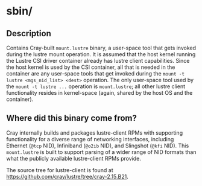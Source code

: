 # sbin/

## Description

Contains Cray-built `mount.lustre` binary, a user-space tool that gets invoked during the lustre mount operation.
It is assumed that the host kernel running the Lustre CSI driver container already has lustre client capabilities.
Since the host kernel is used by the CSI container, all that is needed in the container are any user-space tools that
get invoked during the `mount -t lustre <mgs_nid_list> <dest>` operation. The only user-space tool used by the `mount
-t lustre ...` operation is `mount.lustre`; all other lustre client functionality resides in kernel-space (again, shared
by the host OS and the container).

## Where did this binary come from?

Cray internally builds and packages lustre-client RPMs with supporting functionality for a diverse range of networking
interfaces, including Ethernet (`@tcp` NID), Infiniband (`@o2ib` NID), and Slingshot (`@kfi` NID). This `mount.lustre`
is built to support parsing of a wider range of NID formats than what the publicly available lustre-client RPMs provide.

The source tree for lustre-client is found at https://github.com/cray/lustre/tree/cray-2.15.B21.

